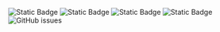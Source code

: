 ![Static Badge](https://img.shields.io/badge/blacklists-60-000000) ![Static Badge](https://img.shields.io/badge/blacklisted-2794824-cc0000) ![Static Badge](https://img.shields.io/badge/whitelisted-2245-00CC00) ![Static Badge](https://img.shields.io/badge/streaming_blacklist-28107-000000) ![GitHub issues](https://img.shields.io/github/issues/fabriziosalmi/blacklists)
